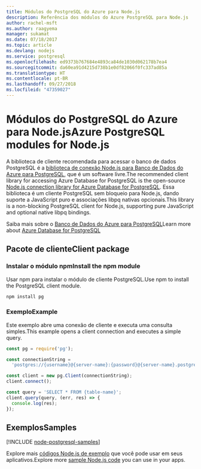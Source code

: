 ```yaml
---
title: Módulos do PostgreSQL do Azure para Node.js
description: Referência dos módulos do Azure PostgreSQL para Node.js
author: rachel-msft
ms.author: raagyema
manager: sukamat
ms.date: 07/18/2017
ms.topic: article
ms.devlang: nodejs
ms.service: postgresql
ms.openlocfilehash: ed9373b767684e4893ca84de1030d062178b7ea4
ms.sourcegitcommit: da60ea91d4215d738b1e0df82066f0fc337ad85a
ms.translationtype: HT
ms.contentlocale: pt-BR
ms.lasthandoff: 09/27/2018
ms.locfileid: "47359027"
---
```

# <a name="azure-postgresql-modules-for-nodejs"></a><span data-ttu-id="1ab07-103">Módulos do PostgreSQL do Azure para Node.js</span><span class="sxs-lookup"><span data-stu-id="1ab07-103">Azure PostgreSQL modules for Node.js</span></span>

<span data-ttu-id="1ab07-104">A biblioteca de cliente recomendada para acessar o banco de dados PostgreSQL é a [biblioteca de conexão Node.js para Banco de Dados do Azure para PostgreSQL](https://www.npmjs.com/package/pg), que é um software livre.</span><span class="sxs-lookup"><span data-stu-id="1ab07-104">The recommended client library for accessing Azure Database for PostgreSQL is the open-source [Node.js connection library for Azure Database for PostgreSQL](https://www.npmjs.com/package/pg).</span></span> <span data-ttu-id="1ab07-105">Essa biblioteca é um cliente PostgreSQL sem bloqueio para Node.js, dando suporte a JavaScript puro e associações libpq nativas opcionais.</span><span class="sxs-lookup"><span data-stu-id="1ab07-105">This library is a non-blocking PostgreSQL client for Node.js, supporting pure JavaScript and optional native libpq bindings.</span></span>

<span data-ttu-id="1ab07-106">Saiba mais sobre o [Banco de Dados do Azure para PostgreSQL](https://docs.microsoft.com/azure/postgresql/)</span><span class="sxs-lookup"><span data-stu-id="1ab07-106">Learn more about [Azure Database for PostgreSQL](https://docs.microsoft.com/azure/postgresql/)</span></span>

## <a name="client-package"></a><span data-ttu-id="1ab07-107">Pacote de cliente</span><span class="sxs-lookup"><span data-stu-id="1ab07-107">Client package</span></span>

### <a name="install-the-npm-module"></a><span data-ttu-id="1ab07-108">Instalar o módulo npm</span><span class="sxs-lookup"><span data-stu-id="1ab07-108">Install the npm module</span></span>

<span data-ttu-id="1ab07-109">Usar npm para instalar o módulo de cliente PostgreSQL.</span><span class="sxs-lookup"><span data-stu-id="1ab07-109">Use npm to install the PostgreSQL client module.</span></span>

```bash
npm install pg
```   

### <a name="example"></a><span data-ttu-id="1ab07-110">Exemplo</span><span class="sxs-lookup"><span data-stu-id="1ab07-110">Example</span></span>

<span data-ttu-id="1ab07-111">Este exemplo abre uma conexão de cliente e executa uma consulta simples.</span><span class="sxs-lookup"><span data-stu-id="1ab07-111">This example opens a client connection and executes a simple query.</span></span>

```javascript
const pg = require('pg');

const connectionString =
  'postgres://{username}@{server-name}:{password}@{server-name}.postgres.database.azure.com:5432/{database-name}?ssl=true';

const client = new pg.Client(connectionString);
client.connect();

const query = 'SELECT * FROM {table-name}';
client.query(query, (err, res) => {
  console.log(res);
});
```

## <a name="samples"></a><span data-ttu-id="1ab07-112">Exemplos</span><span class="sxs-lookup"><span data-stu-id="1ab07-112">Samples</span></span>

[!INCLUDE [node-postgresql-samples](../docs-ref-conceptual/includes/postgresql-samples.md)]

<span data-ttu-id="1ab07-113">Explore mais [códigos Node.js de exemplo](https://azure.microsoft.com/resources/samples/?platform=nodejs) que você pode usar em seus aplicativos.</span><span class="sxs-lookup"><span data-stu-id="1ab07-113">Explore more [sample Node.js code](https://azure.microsoft.com/resources/samples/?platform=nodejs) you can use in your apps.</span></span>
